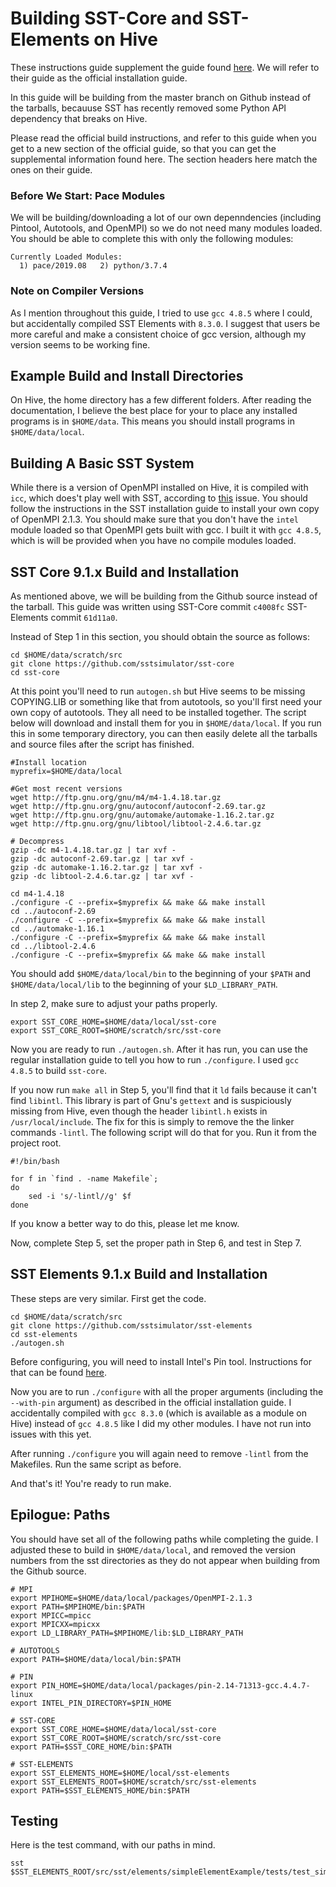 # Building SST-Core and SST-Elements on Hive

These instructions guide supplement the guide found [here](http://sst-simulator.org/SSTPages/SSTBuildAndInstall9dot1dot0SeriesDetailedBuildInstructions/). We will refer to their guide as the official installation guide. 

In this guide will be building from the master branch on Github instead of the tarballs, becauuse SST has recently removed some Python API dependency that breaks on Hive. 

Please read the official build instructions, and refer to this guide when you get to a new section of the official guide, so that you can get the supplemental information found here. The section headers here match the ones on their guide. 

### Before We Start: Pace Modules
We will be building/downloading a lot of our own depenndencies (including Pintool, Autotools, and OpenMPI) so we do not need many modules loaded. You should be able to complete this with only the following modules:
```
Currently Loaded Modules:
  1) pace/2019.08   2) python/3.7.4
```

### Note on Compiler Versions
As I mention throughout this guide, I tried to use `gcc 4.8.5` where I could, but accidentally compiled SST Elements with `8.3.0`. I suggest that users be more careful and make a consistent choice of gcc version, although my version seems to be working fine. 

## Example Build and Install Directories

On Hive, the home directory has a few different folders. After reading the documentation, I believe the best place for your to place any installed programs is in `$HOME/data`. This means you should install programs in `$HOME/data/local`. 


## Building A Basic SST System

While there is a version of OpenMPI installed on Hive, it is compiled with `icc`, which does't play well with SST, according to [this](https://github.com/sstsimulator/sst-core/issues/428) issue. You should follow the instructions in the SST installation guide to install your own copy of OpenMPI 2.1.3. You should make sure that you don't have the `intel` module loaded so that OpenMPI gets built with gcc. I built it with `gcc 4.8.5`, which is will be provided when you have no compile modules loaded. 

## SST Core 9.1.x Build and Installation

As mentioned above, we will be building from the Github source instead of the tarball. This guide was written using SST-Core commit `c4008fc` SST-Elements commit `61d11a0`. 

Instead of Step 1 in this section, you should obtain the source as follows:

```
cd $HOME/data/scratch/src
git clone https://github.com/sstsimulator/sst-core
cd sst-core
```

At this point you'll need to run `autogen.sh` but Hive seems to be missing COPYING.LIB or something like that from autotools, so you'll first need your own copy of autotools. They all need to be installed together. The script below will download and install them for you in `$HOME/data/local`. If you run this in some temporary directory, you can then easily delete all the tarballs and source files after the script has finished. 

```
#Install location
myprefix=$HOME/data/local

#Get most recent versions
wget http://ftp.gnu.org/gnu/m4/m4-1.4.18.tar.gz
wget http://ftp.gnu.org/gnu/autoconf/autoconf-2.69.tar.gz
wget http://ftp.gnu.org/gnu/automake/automake-1.16.2.tar.gz
wget http://ftp.gnu.org/gnu/libtool/libtool-2.4.6.tar.gz

# Decompress
gzip -dc m4-1.4.18.tar.gz | tar xvf -
gzip -dc autoconf-2.69.tar.gz | tar xvf -
gzip -dc automake-1.16.2.tar.gz | tar xvf -
gzip -dc libtool-2.4.6.tar.gz | tar xvf -

cd m4-1.4.18
./configure -C --prefix=$myprefix && make && make install
cd ../autoconf-2.69
./configure -C --prefix=$myprefix && make && make install
cd ../automake-1.16.1
./configure -C --prefix=$myprefix && make && make install
cd ../libtool-2.4.6
./configure -C --prefix=$myprefix && make && make install

```
You should add `$HOME/data/local/bin` to the beginning of your `$PATH` and `$HOME/data/local/lib` to the beginning of your `$LD_LIBRARY_PATH`. 

In step 2, make sure to adjust your paths properly. 

```
export SST_CORE_HOME=$HOME/data/local/sst-core
export SST_CORE_ROOT=$HOME/scratch/src/sst-core
```

Now you are ready to run `./autogen.sh`. After it has run, you can use the regular installation guide to tell you how to run `./configure`. I used `gcc 4.8.5` to build `sst-core`. 

If you now run `make all` in Step 5, you'll find that it `ld` fails because it can't find `libintl`. This library is part of Gnu's `gettext` and is suspiciously missing from Hive, even though the header `libintl.h` exists in `/usr/local/include`. The fix for this is simply to remove the the linker commands `-lintl`. The following script will do that for you. Run it from the project root. 

```
#!/bin/bash

for f in `find . -name Makefile`;
do
    sed -i 's/-lintl//g' $f
done
```

If you know a better way to do this, please let me know. 

Now, complete Step 5, set the proper path in Step 6, and test in Step 7. 

## SST Elements 9.1.x Build and Installation
 
 These steps are very similar. First get the code.
 
```
cd $HOME/data/scratch/src
git clone https://github.com/sstsimulator/sst-elements
cd sst-elements
./autogen.sh
```

Before configuring, you will need to install Intel's Pin tool. Instructions for that can be found [here](http://sst-simulator.org/SSTPages/SSTBuildAndInstall9dot1dot0SeriesAdditionalExternalComponents/#intel-pin-tool-214-71313). 

Now you are to run `./configure` with all the proper arguments (including the `--with-pin` argument) as described in the official installation guide. I accidentally compiled with `gcc 8.3.0` (which is available as a module on Hive) instead of `gcc 4.8.5` like I did my other modules. I have not run into issues with this yet. 

After running `./configure` you will again need to remove `-lintl` from the Makefiles. Run the same script as before. 

And that's it! You're ready to run make. 

## Epilogue: Paths
You should have set all of the following paths while completing the guide. I adjusted these to build in `$HOME/data/local`, and removed the version numbers from the sst directories as they do not appear when building from the Github source. 
```
# MPI
export MPIHOME=$HOME/data/local/packages/OpenMPI-2.1.3
export PATH=$MPIHOME/bin:$PATH
export MPICC=mpicc
export MPICXX=mpicxx
export LD_LIBRARY_PATH=$MPIHOME/lib:$LD_LIBRARY_PATH

# AUTOTOOLS
export PATH=$HOME/data/local/bin:$PATH

# PIN
export PIN_HOME=$HOME/data/local/packages/pin-2.14-71313-gcc.4.4.7-linux
export INTEL_PIN_DIRECTORY=$PIN_HOME

# SST-CORE
export SST_CORE_HOME=$HOME/data/local/sst-core
export SST_CORE_ROOT=$HOME/scratch/src/sst-core
export PATH=$SST_CORE_HOME/bin:$PATH

# SST-ELEMENTS
export SST_ELEMENTS_HOME=$HOME/local/sst-elements
export SST_ELEMENTS_ROOT=$HOME/scratch/src/sst-elements
export PATH=$SST_ELEMENTS_HOME/bin:$PATH
```

## Testing
Here is the test command, with our paths in mind. 
```
sst $SST_ELEMENTS_ROOT/src/sst/elements/simpleElementExample/tests/test_simpleRNGComponent_mersenne.py
```


